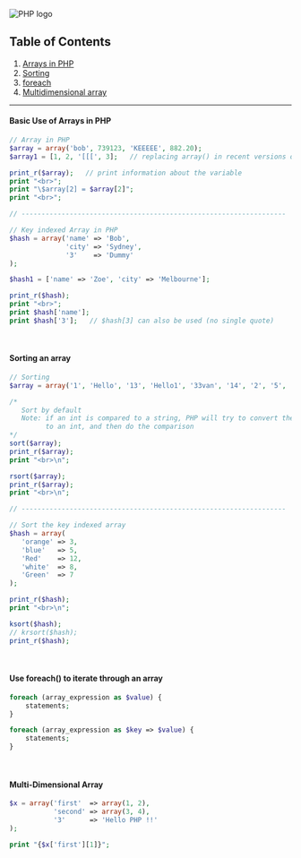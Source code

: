 ![PHP logo](http://php.net/images/logos/new-php-logo.png)

## Table of Contents
1. [Arrays in PHP](https://github.com/ZeroSword-X/programming/tree/master/php/arrays#basic-use-of-arrays-in-php)
1. [Sorting](https://github.com/ZeroSword-X/programming/tree/master/php/arrays#sorting-an-array)
1. [foreach](https://github.com/ZeroSword-X/programming/tree/master/php/arrays#use-foreach-to-iterate-through-an-array)
1. [Multidimensional array](https://github.com/ZeroSword-X/programming/tree/master/php/arrays#multi-dimensional-array)

---

#### Basic Use of Arrays in PHP

```php
// Array in PHP
$array = array('bob', 739123, 'KEEEEE', 882.20);
$array1 = [1, 2, '[[[', 3];   // replacing array() in recent versions of PHP

print_r($array);   // print information about the variable
print "<br>";
print "\$array[2] = $array[2]";
print "<br>";

// ------------------------------------------------------------------

// Key indexed Array in PHP
$hash = array('name' => 'Bob',
              'city' => 'Sydney',       
              '3'    => 'Dummy'
);

$hash1 = ['name' => 'Zoe', 'city' => 'Melbourne'];

print_r($hash);
print "<br>";
print $hash['name'];
print $hash['3'];   // $hash[3] can also be used (no single quote)
```

<br>

#### Sorting an array

```php
// Sorting
$array = array('1', 'Hello', '13', 'Hello1', '33van', '14', '2', '5', '3');

/*
   Sort by default
   Note: if an int is compared to a string, PHP will try to convert the string
         to an int, and then do the comparison
*/
sort($array);
print_r($array);
print "<br>\n";

rsort($array);
print_r($array);
print "<br>\n";

// ------------------------------------------------------------------

// Sort the key indexed array
$hash = array(
   'orange' => 3,
   'blue'   => 5,
   'Red'    => 12,
   'white'  => 8,
   'Green'  => 7
);

print_r($hash);
print "<br>\n";

ksort($hash);
// krsort($hash);
print_r($hash);
```

<br>

#### Use foreach() to iterate through an array

```php
foreach (array_expression as $value) {
    statements;
}
```

```php
foreach (array_expression as $key => $value) {
    statements;
}
```
     
<br>
     
#### Multi-Dimensional Array
     
```php
$x = array('first'  => array(1, 2),
           'second' => array(3, 4),
           '3'      => 'Hello PHP !!'
);

print "{$x['first'][1]}";
```
